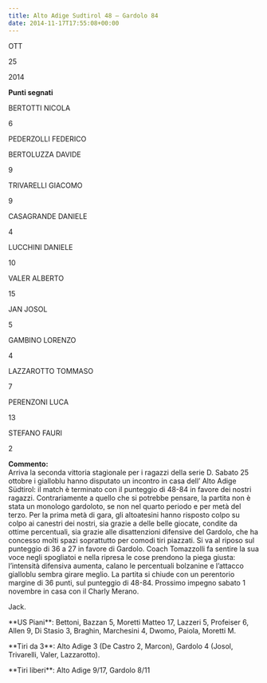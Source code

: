 ```yaml
---
title: Alto Adige Sudtirol 48 – Gardolo 84
date: 2014-11-17T17:55:08+00:00
---
```

OTT

25

2014

**Punti segnati**

BERTOTTI NICOLA

6

PEDERZOLLI FEDERICO

BERTOLUZZA DAVIDE

9

TRIVARELLI GIACOMO

9

CASAGRANDE DANIELE

4

LUCCHINI DANIELE

10

VALER ALBERTO

15

JAN JOSOL

5

GAMBINO LORENZO

4

LAZZAROTTO TOMMASO

7

PERENZONI LUCA

13

STEFANO FAURI

2

**Commento:**  
Arriva la seconda vittoria stagionale per i ragazzi della serie D. Sabato 25 ottobre i gialloblu hanno disputato un incontro in casa dell’ Alto Adige Südtirol: il match è terminato con il punteggio di 48-84 in favore dei nostri ragazzi. Contrariamente a quello che si potrebbe pensare, la partita non è stata un monologo gardoloto, se non nel quarto periodo e per metà del terzo. Per la prima metà di gara, gli altoatesini hanno risposto colpo su colpo ai canestri dei nostri, sia grazie a delle belle giocate, condite da ottime percentuali, sia grazie alle disattenzioni difensive del Gardolo, che ha concesso molti spazi soprattutto per comodi tiri piazzati. Si va al riposo sul punteggio di 36 a 27 in favore di Gardolo. Coach Tomazzolli fa sentire la sua voce negli spogliatoi e nella ripresa le cose prendono la piega giusta: l’intensità difensiva aumenta, calano le percentuali bolzanine e l’attacco gialloblu sembra girare meglio. La partita si chiude con un perentorio margine di 36 punti, sul punteggio di 48-84. Prossimo impegno sabato 1 novembre in casa con il Charly Merano.

Jack.

\*\*US Piani\*\*: Bettoni, Bazzan 5, Moretti Matteo 17, Lazzeri 5, Profeiser 6, Allen 9, Di Stasio 3, Braghin, Marchesini 4, Dwomo, Paiola, Moretti M.

\*\*Tiri da 3\*\*: Alto Adige 3 (De Castro 2, Marcon), Gardolo 4 (Josol, Trivarelli, Valer, Lazzarotto).

\*\*Tiri liberi\*\*: Alto Adige 9/17, Gardolo 8/11